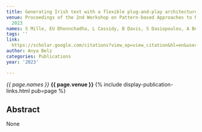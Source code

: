 ```yaml
---
title: Generating Irish text with a flexible plug-and-play architecture
venue: Proceedings of the 2nd Workshop on Pattern-based Approaches to NLP in the …,
  2023
names: S Mille, EU Dhonnchadha, L Cassidy, B Davis, S Dasiopoulou, A Belz
tags: ''
link: 
  https://scholar.google.com/citations?view_op=view_citation&hl=en&user=trwwiW4AAAAJ&pagesize=100&sortby=pubdate&citation_for_view=trwwiW4AAAAJ:L7CI7m0gUJcC
author: Anya Belz
categories: Publications
year: '2023'

---
```


*{{ page.names }}*
**{{ page.venue }}**
{% include display-publication-links.html pub=page %}
## Abstract

None